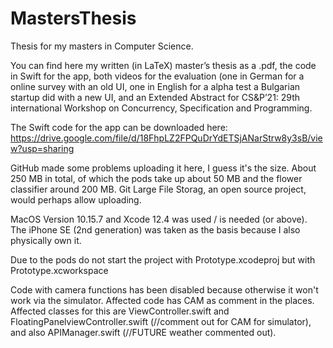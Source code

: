 # MastersThesis
Thesis for my masters in Computer Science.

You can find here my written (in LaTeX) master’s thesis as a .pdf, the code in Swift for the app, both videos for the evaluation (one in German for a online survey with an old UI, one in English for a alpha test a Bulgarian startup did with a new UI, and an Extended Abstract for CS&P’21: 29th international Workshop on Concurrency, Specification and Programming. 


The Swift code for the app can be downloaded here: 
https://drive.google.com/file/d/18FhpLZ2FPQuDrYdETSjANarStrw8y3sB/view?usp=sharing


GitHub made some problems uploading it here, I guess it's the size. About 250 MB in total, of which the pods take up about 50 MB and the flower classifier around 200 MB. 
Git Large File Storag, an open source project, would perhaps allow uploading. 


MacOS Version 10.15.7 and Xcode 12.4 was used / is needed (or above). The iPhone SE (2nd generation) was taken as the basis because I also physically own it. 

Due to the pods do not start the project with Prototype.xcodeproj but with Prototype.xcworkspace

Code with camera functions has been disabled because otherwise it won't work via the simulator. Affected code has CAM as comment in the places. Affected classes for this are ViewController.swift and FloatingPanelviewController.swift (//comment out for CAM for simulator),
and also APIManager.swift (//FUTURE weather commented out).
